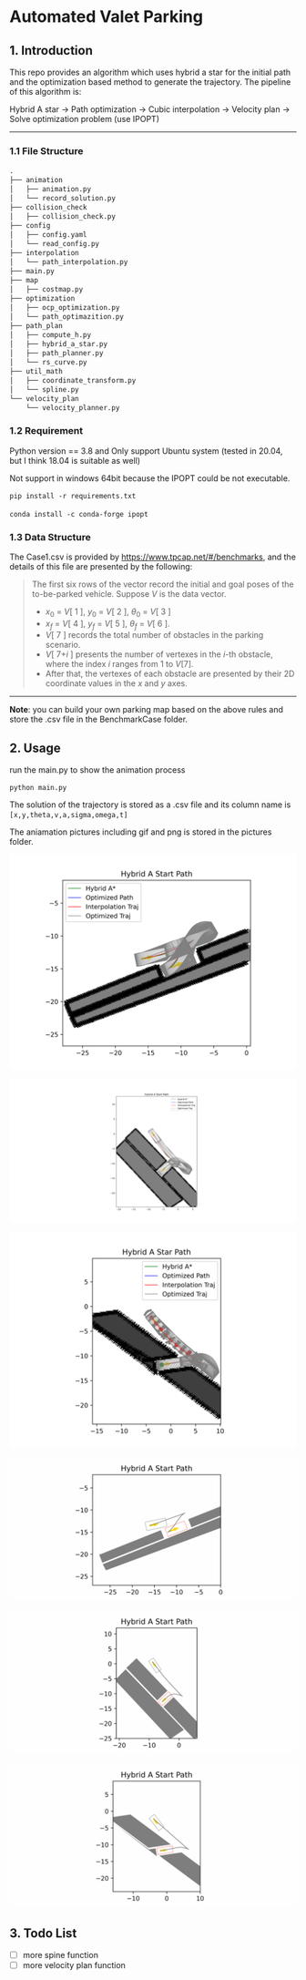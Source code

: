 # Automated Valet Parking
## 1. Introduction
This repo provides an algorithm which uses hybrid a star for the initial path and the optimization based method to generate the trajectory. The pipeline of this algorithm is:

Hybrid A star -> Path optimization -> Cubic interpolation -> Velocity plan -> Solve optimization problem (use IPOPT)

---

### 1.1 File Structure
```
.
├── animation
│   ├── animation.py
│   └── record_solution.py
├── collision_check
│   ├── collision_check.py
├── config
│   ├── config.yaml
│   └── read_config.py
├── interpolation
│   └── path_interpolation.py
├── main.py
├── map
│   ├── costmap.py
├── optimization
│   ├── ocp_optimization.py
│   └── path_optimazition.py
├── path_plan
│   ├── compute_h.py
│   ├── hybrid_a_star.py
│   ├── path_planner.py
│   └── rs_curve.py
├── util_math
│   ├── coordinate_transform.py
│   └── spline.py
└── velocity_plan
    └── velocity_planner.py
```

### 1.2 Requirement
Python version == 3.8 and Only support Ubuntu system (tested in 20.04, but I think 18.04 is suitable as well)

Not support in windows 64bit because the IPOPT could be not executable. 
```
pip install -r requirements.txt

conda install -c conda-forge ipopt
```

### 1.3 Data Structure
The Case1.csv is provided by https://www.tpcap.net/#/benchmarks, and the details of this file are presented by the following:

>The first six rows of the vector record the initial and goal poses of the to-be-parked vehicle. Suppose $V$ is the data vector.
> - $x_{0}$ = $V$[ 1 ], $y_{0}$ = $V$[ 2 ], $\theta_{0}$ = $V$[ 3 ]
> - $x_{f}$ = $V$[ 4 ], $y_f$ = $V$[ 5 ], $\theta_f$ = $V$[ 6 ]. 
> - $V$[ 7 ] records the total number of obstacles in the parking scenario. 
> - $V$[ 7+$i$ ] presents the number of vertexes in the $i$-th obstacle, where the index $i$ ranges from 1 to $V$[7]. 
> - After that, the vertexes of each obstacle are presented by their 2D coordinate values in the $x$ and $y$ axes. 
---
**Note**: you can build your own parking map based on the above rules and store the .csv file in the BenchmarkCase folder.

## 2. Usage
run the main.py to show the animation process
```
python main.py
```

The solution of the trajectory is stored as a .csv file and its column name is `[x,y,theta,v,a,sigma,omega,t]`

The aniamation pictures including gif and png is stored in the pictures folder.

![case1_png](pictures/Case1.png "Case_1 Traj_Png")

![case1_png](pictures/Case2.png "Case_2 Traj_Png")

![case1_png](pictures/Case3.png "Case_3 Traj_Png")

![Case1_gif](pictures/Case1.gif "Case_1_Traj_gif")

![Case1_gif](pictures/Case2.gif "Case_2_Traj_gif")

![Case1_gif](pictures/Case3.gif "Case_3_Traj_gif")

## 3. Todo List
 
- [ ] more spine function
- [ ] more velocity plan function